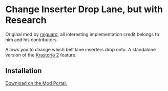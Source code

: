 # Change Inserter Drop Lane, but with Research

Original mod by [raiguard](https://github.com/raiguard/ChangeInserterDropLane), all interesting implementation credit belongs to him and his contributors.

Allows you to change which belt lane inserters drop onto. A standalone version
of the [Krastorio 2](https://mods.factorio.com/mod/Krastorio2) feature.

## Installation

[Download on the Mod Portal.](https://mods.factorio.com/mod/ChangeInserterDropLaneWithResearch)
